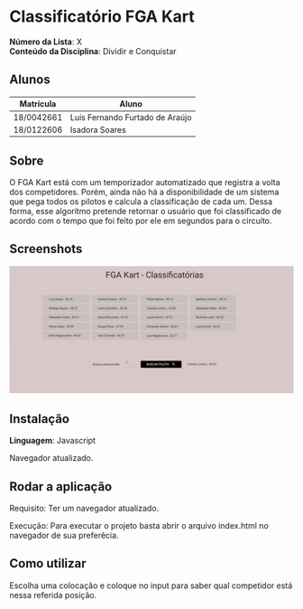 # Classificatório FGA Kart

**Número da Lista**: X<br>
**Conteúdo da Disciplina**: Dividir e Conquistar<br>

## Alunos

| Matrícula  | Aluno                           |
| ---------- | ------------------------------- |
| 18/0042661 | Luís Fernando Furtado de Araújo |
| 18/0122606 | Isadora Soares                  |

## Sobre

O FGA Kart está com um temporizador automatizado que registra a volta dos competidores. Porém, ainda não há a disponibilidade de um sistema que pega todos os pilotos e calcula a classificação de cada um. Dessa forma, esse algoritmo pretende retornar o usuário que foi classificado de acordo com o tempo que foi feito por ele em segundos para o circuíto.

## Screenshots

![screenshot](./screenshot.png)

## Instalação

**Linguagem**: Javascript<br>

Navegador atualizado.

## Rodar a aplicação

Requisito: Ter um navegador atualizado.

Execução: Para executar o projeto basta abrir o arquivo index.html no navegador de sua preferêcia.

## Como utilizar

Escolha uma colocação e coloque no input para saber qual competidor está nessa referida posição.
